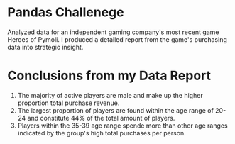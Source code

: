 # Pandas Challenege
Analyzed data for an independent gaming company's most recent game Heroes of Pymoli. I produced a detailed report from the game's purchasing data into strategic insight.   

  # Conclusions from my Data Report 

1. The majority of active players are male and make up the higher proportion total purchase revenue. 
2. The largest proportion of players are found within the age range of 20-24 and constitute 44% of the total amount of players. 
3. Players within the 35-39 age range spende more than other age ranges indicated by the group's high total purchases per person. 





